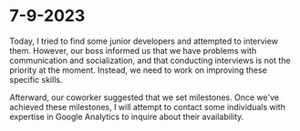 # 7-9-2023

Today, I tried to find some junior developers and attempted to interview them. However, our boss informed us that we have problems with communication and socialization, and that conducting interviews is not the priority at the moment. Instead, we need to work on improving these specific skills.

Afterward, our coworker suggested that we set milestones. Once we've achieved these milestones, I will attempt to contact some individuals with expertise in Google Analytics to inquire about their availability.
